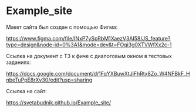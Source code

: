 # Example_site
Макет сайта был создан с помощью Фигма:

https://www.figma.com/file/INxP7ySpRbM1XaezV3AI58/JS_feature?type=design&node-id=0%3A1&mode=dev&t=FOqi3g0XTVWfXx2c-1

Ссылка на документ с ТЗ к фиче с диалоговым окном в тестовых заданиях:

https://docs.google.com/document/d/1FqYXBuwXtJiFhRtx8Zo_W4NFBkF_HnbeTuPpE8rXv30/edit?usp=sharing

Ссылка на сайт:

https://svetabudnik.github.io/Example_site/

